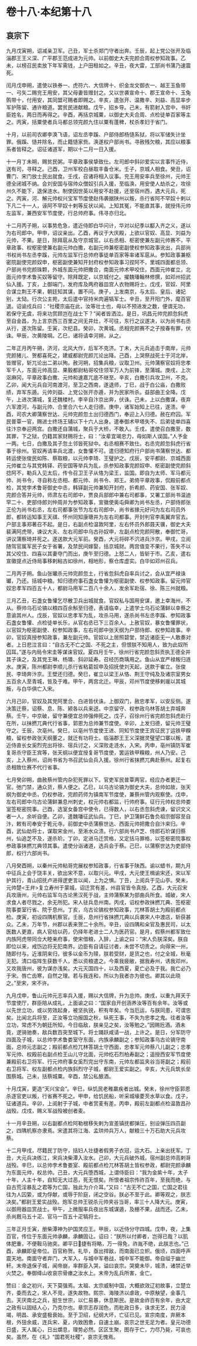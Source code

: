 # 卷十八·本纪第十八

## 哀宗下

九月戊寅朔，诏减亲卫军。己丑，军士杀郑门守者出奔。壬辰，起上党公张开及临淄郡王王义深、广平郡王范成进为元帅。以前御史大夫完颜合周权参知政事。乙未，以榜召民卖放下年军需钱，上户田租如之。辛丑，夜大雷，工部尚书蒲乃速震死。

闰月戊申朔，遣使以铁券一、虎符六、大信牌十、织金龙文御衣一、越王玉鱼带一、弓矢二赐兖王用安，其父母妻皆赠封之。又以世袭宣命十、郡王宣命十、玉兔鹘带十，付用安，其同盟可赐者即赐之。辛亥，遣张开、温撒辛、刘益、高显率步军护陈留、通许粮道。罢贫民进献粮。戊午，招乡导。己未，有箭射入宫中，书奸臣姓名，两日而再得之。辛酉，再括京城粟，以御史大夫合周、点检徒单百家等主之。丙寅，括粟使者兵马都总领完颜九住以粟有蓬稗，杖杀孝妇于省门。

十月，以前司农卿李涣飞语，诏左丞李蹊、户部侍郎杨慥系狱，将以军储失计坐罪。俄蹊、慥并除名，而止籍慥家赀。涣遂权户部尚书。寻赦残欠粮，其应以粮事系者皆释之。诏征诸道军，期以十二月一日入援。

十一月丁未朔，赐贫民粥。平章政事侯挚致仕。左司郎中斜卯爱实以言事忤近侍，送有司，寻释之。己酉，卫州军校白昼取丰备仓米。壬子，京城人相食。癸丑，诏曹门、宋门放士民出就食。壬戌，召诸将相入议事。兖王用安率兵至徐州，元帅王德全闭城不纳。会刘安国与宿帅众僧奴引兵入援，至临涣，用安使人劫杀之，攻徐州久不能下，退保涟水。制使因世英以用安不赴援，还至宿州西，遇大元兵，死之。丙寅，河、解元帅权兴宝军节度使赵伟袭据陕州以叛，杀行省阿不罕奴十剌以下凡二十一人，诬阿不罕奴十剌等反状以闻。上知其冤，不能直其事，就授伟元帅左监军，兼西安军节度使，行总帅府事。伟寻亦归北。

十二月丙子朔，以事势危急，遣近侍即白华问计，华对以纪季以酅入齐之义，遂以为右司郎中。甲申，诏议亲出。乙酉，再议于大庆殿，上欲以官奴、高显、刘益为元帅，不果。是日，除拜扈从及守京城官。以右丞相、枢密使兼左副元帅赛不，平章政事、权枢密使兼右副元帅白撒，右副元帅兼枢密副使权参知政事讹出，兵部尚书权尚书左丞李蹊，元帅左监军行总帅府事徒单百家等率诸军扈从。参知政事兼枢密院副使完颜奴申，枢密副使兼知开封府权参知政事习捏阿不，里城四面都总领、户部尚书完颜珠颗，外城东面元帅把撒合，南面元帅术甲咬住，西面元帅崔立，北面元帅孛术鲁买奴等留守。除拜既定，以京城付之。擢魏璠翰林修撰，如邓州招武仙入援。丁亥，上御端门，发府库及两府器皿宫人衣物赐将士。戊戌，官奴、阿里合谋立荆王不果，朝廷知其谋，置不问。庚子，上发南京，与太后、皇后、诸妃别，太恸。行次公主苑，太后遣中官持米肉遍犒军士。辛丑，至开阳门外，麾百官退。诏谕戍兵曰：“社稷宗庙在此，汝等壮士也，毋以不预进发之数，便谓无功，若保守无虞，将来功赏顾岂在战士下？”闻者皆洒泣。是日，巩昌元帅完颜忽斜虎至自金昌，为上言京西三百里之间无井灶，不可往，东行之议遂决，以为尚书右丞从行，遂次陈留。壬寅，次杞县。癸卯，次黄城。丞相完颜赛不之子按春有罪，伏诛。甲辰，次黄陵堈。乙巳，诸将请幸河朔，从之。

二年正月丙午朔，济河，北风大作，后军不克济。丁未，大元兵追击于南岸，元帅完颜猪儿、贺都喜死之，建威都尉完颜兀论出降。己酉，上哭祭战死士于河北岸，皆赠官，斩兀论出二弟以殉。赦河朔，招集兵粮，议取卫州。元帅蒲察官奴将忠孝军千人，东面元帅高显、果毅都尉粘哥咬住领军万人为前锋，至蒲城。庚戌，上次沤麻冈，平章政事白撒、元帅和速嘉兀底不继至。辛亥，白撒引兵攻卫州，不克。乙卯，闻大元兵自河南渡河，至卫之西南，遂退师，丁巳，战于白公庙，白撒败绩，弃军东遁。元帅刘益、上党公张开亦遁，并为民家所杀。益部曲王全降。戊午，上进次蒲城，复还魏楼村。李辛自汴京出奔，伏诛。己未，上以白撒谋，夜弃六军渡河，与副元帅、合里合六七人走归德。庚申，诸军始知上已往，遂溃。辛酉，司农大卿蒲察世达、元帅完颜忽土出归德西门，奉迎上入归德。赦在府囚。军民普覃一官，赐进士终场王辅以下十六人出身。遣奉御术甲塔失不、后弟徒单四喜往汴京奉迎两宫。白撒还自蒲城，聚兵于大桥，不敢入。壬戌，遣使召白撒至，数其罪，下之狱，仍籍其家财赐将士，曰：“汝辈宜竭忠力，毋如斯人误国。”人予金一两。七日，白撒及其子忽土邻皆死狱中。右丞相赛不致仕。右丞完颜忽斜虎行省事于徐州。官奴再请率兵北渡，女鲁懽不可。遣归德知府行户部尚书蒲察世达、都转运使张俊民如陈、蔡取粮，以元帅李琦、王璧护之。戊辰，安平都尉、京城西面元帅崔立与其党韩铎、药安国等举兵为乱，杀参知政事完颜奴申、枢密副使完颜斜捻阿不，勒兵入见太后，传令召卫王子从恪为梁王，监国。即自为太师、军马都元帅、尚书令，寻自称左丞相、都元帅、尚书令、郑王。弟倚平章政事，侃殿前都点检，其党孛术鲁哥御史中丞，韩铎副元帅兼知开封府，折希颜、药安国、张军奴、完颜合答并元帅，师肃左右司郎中，贾良兵部郎中兼右司都事，又署工部尚书温迪罕二十、吏部侍郎刘仲周并为参知政事，宣徽使奥屯舜卿为尚书左丞，户部侍郎张正伦为尚书右丞，左右司都事张节为左右司郎中，尚书省掾元好问为左右司员外郎，都转运知事王天祺、怀州同知康瑭并为左右司都事。开封判官李禹翼弃官去。户部主事郑著召不起。是日，右副点检温敦阿里，左右怀员外郎聂天骥，御史大夫裴满阿虎带，谏议大夫、左右司郎中乌古孙奴申，左副点检完颜阿散，奉御忙哥，讲议蒲察琦并死之。遂送款大元军前。癸酉，大元将碎不泬进兵汴京。甲戌，立阅随驾官属军民子女于省署，及禁民间嫁娶，括京城财。两宫值变不果行，答失不以其父咬住、四喜以其妻夺门而出，庚午至归德。上怒二人，皆斩于市。乙亥，遣右宣徽提点近侍局事移剌粘古如徐州，相地形，察仓库虚实。白华如邓州召兵。

二月丙子朔。鱼山张瓛杀元帅完颜忽土，行省忽斜虎自率兵讨之，会从宜严禄诛瓛，乃还。括城中粮。知归德府事石盏女鲁懽为枢密副使、权参知政事。留元帅官奴忠孝军四百五十人，都尉马用军二百八十余人，发余军赴宿、徐、陈三州就粮。

三月乙丑，石盏女鲁懽乞尽散卫兵出城就食。官奴私与国用安谋，邀上幸海州，不从。蔡帅乌石论镐以粮四百余斛至归德，表请临幸，上遣学士乌石论蒲鲜以幸蔡之意谕其州人。戊辰，官奴以忠孝军为乱，攻杀马用，遂杀尚书左丞李蹊、参知政事石盏女鲁懽、点检徒单长乐，从官右丞已下三百余人。上赦官奴，暴女鲁懽罪状，以官奴为枢密副使、权参知政事，左右司郎中张天纲为户部侍郎、权参知政事。辛卯，官奴真授参知政事，兼左副元帅。官奴以上居照碧堂，禁近诸臣无一人敢奏对者。上日悲泣言曰：“自古无不亡之国、不死之主，但恨朕不知用人，致为此奴所囚耳。”遂与内局令宋圭等谋诛官奴。夏四月壬午，徐州行省完颜忽斜贡执王德全并其子诛之，及其党王琳、杨璝、斜卯延寿。召经历商瑀用之。鱼山从宜严禄叛归涟水。庚寅，陈州都尉李顺儿杀行省粘葛奴申及招抚使刘天起，送款于崔立。张俊民、李琦奔汴京。王壁还归德。癸巳，崔立以梁王从恪、荆王守纯及及诸宗室男女五百余人至青城，皆及于难。甲午，两宫北迁。甲辰，邓州节度使移剌瑗以其城叛，与白华俱亡入宋。

六月己卯，官奴及其党阿里合、白进皆伏诛。上御双门，赦忠孝军，以安反侧。遂决策迁蔡，诏蔡、息、陈、颍各以兵来迓。中京留守、权参政乌林答胡土弃城奔蔡。壬午，中京破，留守兼便宜总帅强伸死之。戊子，召徐州行省完颜忽斜虎赴行在所，以抹撚兀典代行省事，郭恩为总帅兼节度使。辛卯，上发归德，留元帅王璧守之。壬辰，次亳州。癸巳，以亳州节度使王进、同知节度使王宾征民丁运铁甲糗粮，留权参政张天纲董之，就迁有功将士。临淄郡王王义深据灵璧望口寨以叛，遣近侍直长女奚烈完出将徐、宿兵讨之，义深败走涟水，入宋。丙申，亳州镇防军崔复哥杀守臣王宾等，张天纲以便宜授复哥节度使，罢运铁甲糗粮，州人乃安。己亥，上入蔡州，诏尚书省为书召武仙会兵入援。徐州行省抹撚兀典赴蔡州。起复右丞相致仕赛不代行省事。

七月癸卯朔，曲赦蔡州管内杂犯死罪以下。官吏军民普覃两官，经应办者更迁一官。弛门禁，通众货，蔡人便之。乙巳，以乌古论镐为御史大夫，总帅如故，张天纲为御史中丞，仍权参政，完颜药师为镇南军节度使，兼蔡州管内观察使。戊申，左右司郎中乌古论蒲鲜兼息州刺史，权元帅右都监，行帅府事。征行元帅权总帅娄室签枢密院事。己酉，选室女备宫中使令，已得数人，以右丞忽斜虎谏，留识文义者一人，余听自便。乙卯，遣魏璠征武仙兵。丁巳，护卫蒲鲜石鲁负祖宗御容至自汴，敕有司奉安于乾元寺。前御史中丞蒲察世达、西面元帅把撒合自汴来归。辛酉，武仙劫将士，谋取宋金州，至淅水众溃。行六部尚书卢芝、侍郎石玠谋归蔡州，仙追芝不及，遂杀玠。丁卯，定进马迁赏格，又定括马罪格，以签枢密院事权参政事抹撚兀典领其事。遣使分诣诸道，选兵会于蔡。己巳，以蒲察世达为吏部侍郎，权行六部尚书。

八月癸酉朔，以秦州元帅粘哥完展权参知政事，行省事于陕西。谕以蜡书，期九月中征兵上会于饶丰关，欲出宋不意，以取兴元。甲戌，大元使王楫谕宋还，宋以军护其行，青山招抚卢进得逻吏言以闻，上为之惧。丁丑，上阅兵于见山亭。癸未，元帅楚<王弁>复立寿州于蒙城，诏迁赏有差，州县官皆令真授。乙酉，大元召宋兵攻唐州，元帅右监军乌古论黑汉死于战，主帅蒲察某为部曲兵所食。城破，宋人求食人者尽戮之，余无所犯。宋人驻兵息州南。丙戌，诏权参政抹撚兀典、签枢密院事娄室行省、院于息州。丁亥，乌古论镐权参知政事，兀林答胡土为殿前都点检。庚寅，初设四隅机察官。壬辰，息州行省抹撚兀典以兵袭宋人中渡店，斩获甚众。乙未，万年节，州郡以表来贺二十余所。辛丑，设四隅和籴官及惠民司，以太医数人更直，病人官给以药，仍择年老进士二人为医药官。是月，假蔡州都军致仕内族阿虎带同佥大睦亲府事，使宋借粮，入辞，上谕之曰：“宋人负朕深矣。朕自即位以来，戒饬边将无犯南界。边臣有自请征讨者，未尝不切责之。向得宋一州，随即付与。近淮阴来归，彼多以金币为赎，朕若受财，是货之也，付之全城，秋毫无犯。清口临阵生获数千人，悉以资粮遣之。今乘我疲敝，据我寿州，诱我邓州，又攻我唐州，彼为谋亦浅矣。大元灭国四十，以及西夏，夏亡必及于我。我亡必乃于宋。唇亡齿寒，自然之理。若与我连和，所以为我者亦为彼也。卿其以此晓之。”至宋，宋不许。

九月戊申，鲁山元帅元志率兵入援，赐以大信牌，升为总帅。庚戌，以重九拜天于节度使厅，群臣陪从成礼，上面谕之曰：“国家自开创涵养汝等百有余年。汝等或以先世立功，或以劳效起身，被坚执锐，积有年矣。今当厄运，与朕同患，可谓忠矣。比闻北兵将至，正汝等立功报国之秋，纵死王事，不失为忠孝之鬼。往者汝等立功，常虑不为朝廷所知，今日临敌，朕亲见之矣，汝等勉之。”因赐卮酒。酒未竟，逻骑驰奏，敌兵数百突至城下。将士踊跃咸请一战，上许之。是日，分军防守四面及子城，以总帅孛术鲁娄室守东面，内族承麟副之；参知政事乌古论镐守南面，总帅元志副之；殿前都点检兀林答胡土守西面，忠孝军元帅蔡八儿副之；忠孝军元帅、权殿前右副点检王山儿守北面，元帅纥石烈柏寿副之；遥授西安军节度使兼殿前右卫将军、行元帅府事女奚烈完出守东南，元帅左都监夹谷当哥副之；殿前右卫将军、权左副都点检内族斜烈守子城，都尉王爱实副之。辛亥，大元兵筑长垒围蔡城。己未，括蔡城粟。辛酉，禁公私酿酒。

十月戊寅，更造“天兴宝会”。辛巳，纵饥民老稚羸疾者出城。癸未，徐州守臣郭恩杀逐官吏以叛，行省赛不死之。甲申，给饥民船，听采城壕菱芡水草以食。戊子，征诸道兵。辛卯，上阅射于子城，中者赏麦有差。丙申，殿前左副都点检温敦昌孙战殁。戊戌，赐义军战殁被创者麦。

十一月辛丑朔，以右副都点检阿勒根移失剌为宣差镇抚都弹压，别设弹压四员副之，四隅机察亦隶焉。宋遣其将江海、孟珙帅兵万人，献粮三十万石助大元兵攻蔡。

十二月甲戌，尽籍民丁防守，括妇人壮捷者假男子衣冠，运大石。上亲出抚军。丁丑，大元兵决练江，宋兵决柴潭入汝水。己卯，大元兵破外城，宿州副总帅高剌哥战殁。辛巳，以总帅孛术鲁娄室、殿前都点检兀林答胡土皆权参政，都尉完颜承麟为东面元帅，权总帅。己丑，大元兵堕西城，上谓侍臣曰：“我为金紫十年，太子十年，人主十年，自知无大过恶，死无恨矣。所恨者祖宗传祚百年，至我而绝，与自古荒淫暴乱之君等为亡国，独此为介介耳。”又曰：“古无不亡之国，亡国之君往往为人囚絷，或为俘献，或辱于阶庭，闭之空谷。朕必不至于此。卿等观之，朕志决矣。”都尉王爱实战殁。炮军总帅王锐杀元帅夹谷当哥，率三十人降大元。庚寅，以御用器皿赏战士。甲午，上微服率兵夜出东城谋遁，及栅不果，战而还。乙未，杀尚厩马五十疋、官马一百五十疋犒将士。

三年正月壬寅，册柴潭神为护国灵应王。甲辰，以近侍分守四城。戊申，夜，上集百官，传位于东面元帅承麟，承麟固让。诏曰：“朕所以付卿者，岂得已哉？以肌体肥重，不便鞍马驰突。卿平日捷有将略，万一得免，祚胤不绝，此朕志也。”己酉，承麟即皇帝位。百官称贺。礼毕，亟出捍敌，而南面已立帜。俄顷，四面呼声震天地。南面守者弃门，大军入，与城中军巷战，城中军不能御。帝自缢于幽兰轩。末帝退保子城，闻帝崩，率群臣入哭，谥曰哀宗。哭奠未毕，城溃，诸禁近举火焚之。奉御绛山收哀宗骨瘗之汝水上。末帝为乱兵所害，金亡。

赞曰：金之初兴，天下莫强焉。太祖、太宗威制中国，大概欲效辽初故事，立楚立齐，委而去之，宋人不竞，遂失故物。熙宗、海陵济以虐政，中原觖望，金事几去。天厌南北之兵，挺生世宗，以仁易暴，休息斯民。是故金祚百有余年，由大定之政有以固结人心，乃克尔也。章宗志存润色，而秕政日多，诛求无艺，民力浸竭，明昌、承安盛极衰始。至于卫绍，纪纲大坏，亡征已见。宣宗南度，弃厥本根，外狃余威，连兵宋、夏，内致困惫，自速土崩。哀宗之世无足为者。皇元功德日盛，天人属心，日出爝息，理势必然。区区生聚，图存于亡，力尽乃毙，可哀也矣。虽然，在《礼》“国君死社稷”，哀宗无愧焉。
